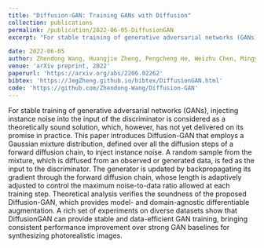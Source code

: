 ```yaml
---
title: "Diffusion-GAN: Training GANs with Diffusion"
collection: publications
permalink: /publication/2022-06-05-DiffusionGAN
excerpt: "For stable training of generative adversarial networks (GANs), injecting instance noise into the input of the discriminator is considered as a theoretically sound solution, which, however, has not yet delivered on its promise in practice. This paper introduces Diffusion-GAN that employs a Gaussian mixture distribution, defined over all the diffusion steps of a forward diffusion chain, to inject instance noise. A random sample from the mixture, which is diffused from an observed or generated data, is fed as the input to the discriminator. The generator is updated by backpropagating its gradient through the forward diffusion chain, whose length is adaptively adjusted to control the maximum noise-to-data ratio allowed at each training step. Theoretical analysis verifies the soundness of the proposed Diffusion-GAN, which provides model- and domain-agnostic differentiable augmentation. A rich set of experiments on diverse datasets show that DiffusionGAN can provide stable and data-efficient GAN training, bringing consistent performance improvement over strong GAN baselines for synthesizing photorealistic images."

date: 2022-06-05
author: Zhendong Wang, Huangjie Zheng, Pengcheng He, Weizhu Chen, Mingyuan Zhou
venue: 'arXiv preprint, 2022'
paperurl: 'https://arxiv.org/abs/2206.02262'
bibtex: 'https://JegZheng.github.io/bibtex/DiffusionGAN.html'
code: 'https://github.com/Zhendong-Wang/Diffusion-GAN'
---
```

For stable training of generative adversarial networks (GANs), injecting instance noise into the input of the discriminator is considered as a theoretically sound solution, which, however, has not yet delivered on its promise in practice. This paper introduces Diffusion-GAN that employs a Gaussian mixture distribution, defined over all the diffusion steps of a forward diffusion chain, to inject instance noise. A random sample from the mixture, which is diffused from an observed or generated data, is fed as the input to the discriminator. The generator is updated by backpropagating its gradient through the forward diffusion chain, whose length is adaptively adjusted to control the maximum noise-to-data ratio allowed at each training step. Theoretical analysis verifies the soundness of the proposed Diffusion-GAN, which provides model- and domain-agnostic differentiable augmentation. A rich set of experiments on diverse datasets show that DiffusionGAN can provide stable and data-efficient GAN training, bringing consistent performance improvement over strong GAN baselines for synthesizing photorealistic images.